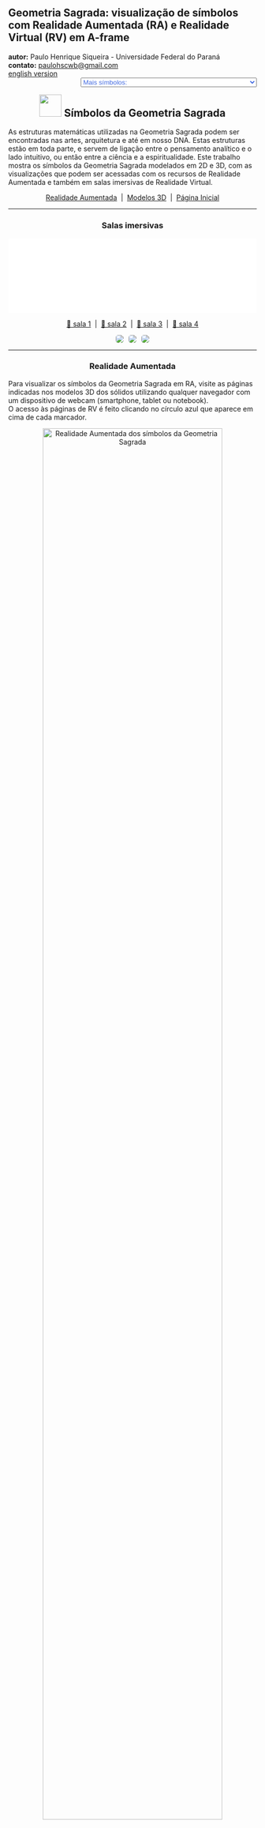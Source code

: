 <link rel="stylesheet" href="../../scripts/style.css">
<meta charset="utf-8">
<link rel="icon" type="image/png" href="../vr/salas/imagens/icone.png">
<h2>Geometria Sagrada: visualização de símbolos com Realidade Aumentada (RA) e Realidade Virtual (RV) em A-frame</h2>
<b>autor:</b> Paulo Henrique Siqueira - Universidade Federal do Paraná
<br><b>contato:</b> <a href="#"> paulohscwb@gmail.com </a>
<br><a href="https://paulohscwb.github.io/SacredGeometry/symbols/">english version</a>
<form style="margin: 0 auto; float:right; text-align:right; width:100%; margin-bottom:15px;">
	<select id="url" onchange="urlHandler(this.value)" style="color:royalblue;">
		<option disabled selected>Mais símbolos:</option>
		<option disabled value="../../symbols/pt-br/">Símbolos da Geometria Sagrada</option>
		<option value="../../flower/pt-br/">Flor da vida e os poliedros de Platão e de Arquimedes</option>
		<option value="../../fruit/pt-br/">Fruto da vida e os poliedros de Platão e de Arquimedes</option>
		<option value="../../grid/pt-br/">Grade da vida e os poliedros de Platão e de Arquimedes</option>
		<option value="../../metatron/pt-br/">Metatron e os poliedros de Platão e de Arquimedes</option>
		<option value="../../merkaba/pt-br/">Estrela Merkaba</option>
		<option value="../../sahasrarayantra/pt-br/">Sahasrara Yantra</option>
	</select>
</form>
<script>
function urlHandler(value) {                               
    window.location.assign(`${value}`);
}
</script>

<p id="p1"></p>
  <h2 align="center"><img src="../vr/salas/imagens/icone.png" style="margin-bottom:-10px" width="45"> Símbolos da Geometria Sagrada</h2>
  As estruturas matemáticas utilizadas na Geometria Sagrada podem ser encontradas nas artes, arquitetura e até em nosso DNA. Estas estruturas estão em toda parte, e servem de ligação entre o pensamento analítico e o lado intuitivo, ou então entre a ciência e a espiritualidade.
Este trabalho mostra os símbolos da Geometria Sagrada modelados em 2D e 3D, com as visualizações que podem ser acessadas com os recursos de Realidade Aumentada e também em salas imersivas de Realidade Virtual.

 <p align="center"><a href="#ra">Realidade Aumentada</a><span>&nbsp;&nbsp;|&nbsp;&nbsp;</span><a href="#m3d">Modelos 3D</a><span>&nbsp;&nbsp;|&nbsp;&nbsp;</span><a href="../../pt-br/">Página Inicial</a></p>
<hr>
 <h3 align="center">Salas imersivas</h3>
  <div class="embed-container"><iframe width="100%" src="../sala.htm" title="Sala Imersiva dos símbolos da Geometria Sagrada" frameborder="0" loading="lazy"></iframe></div>
 <p align="center"><a href="../sala.htm" target="_blank">&#x1f517; sala 1</a><span>&nbsp;&nbsp;|&nbsp;&nbsp;</span><a href="../sala1.htm" target="_blank">&#x1f517; sala 2</a><span>&nbsp;&nbsp;|&nbsp;&nbsp;</span><a href="../sala2.htm" target="_blank">&#x1f517; sala 3</a><span>&nbsp;&nbsp;|&nbsp;&nbsp;</span><a href="../sala3.htm" target="_blank">&#x1f517; sala 4</a></p>
  <p align="center"><img src="../vr/salas/videos/gs1.gif" style="max-width: 31.5%; border-radius:5px; margin-right:2%;" loading="lazy"/><img src="../vr/salas/videos/gs2.gif" style="max-width: 31.5%; margin-right:2%; border-radius:5px" loading="lazy"/><img src="../vr/salas/videos/gs3.gif" style="max-width: 31.5%; border-radius:5px" loading="lazy"/></p>
  <hr>
  <h3 id="ra" align="center">Realidade Aumentada</h3>
  Para visualizar os símbolos da Geometria Sagrada em RA, visite as páginas indicadas nos modelos 3D dos sólidos utilizando qualquer navegador com um dispositivo de webcam (smartphone, tablet ou notebook).
<br>O acesso às páginas de RV é feito clicando no círculo azul que aparece em cima de cada marcador.
<p align="center"><img style="border-radius:7px;" alt="Realidade Aumentada dos símbolos da Geometria Sagrada" src="../ar/example.png" width="85%"></p>
<p align="center"><img src="../ar/symbols.gif" alt="Realidade Aumentada dos símbolos da Geometria Sagrada" style="max-width: 92%; border-radius:5px;" loading="lazy"/></p>
<hr>
<h3 id="m3d" align="center">Modelos 3D</h3>
<iframe width="560" height="315" style="max-width:100%" src="https://www.youtube.com/embed/videoseries?list=PLy0I_lGW8HxXqLmyaITBm0flxwtDvgTFT" title="YouTube video player" frameborder="0" allow="accelerometer; autoplay; clipboard-write; encrypted-media; gyroscope; picture-in-picture; web-share" allowfullscreen></iframe>
<h4>1. Vesica Piscis</h4>
<a href="../vr/VesicaPiscis.htm" target="_blank" title="modelo 3D" class="fotoA"><img src="../ar/0A.png" class="foto" alt="Vesica Piscis"></a><img src="../ar/0.png" class="qr">
 <br><br><br>Trata-se de uma forma geométrica criada pela interseção de dois círculos idênticos, onde o centro de cada círculo fica no perímetro do outro. A vesica piscis é usada em Diagramas de Venn e selos emblemáticos e possui significados simbólicos como o "peixe de Jesus", a intrincada Triquetra que aparece na arte Celta, o triângulo de Reuleaux e a Mandorla que simboliza a união dos opostos e a interseção dos reinos terrestre e celestial.
 <br><br><br>
<a href="../ra.html" class="raAR" title="Realidade aumentada" target="_blank"></a>
<hr>
<h4>2. Vesica Piscis 3D</h4>
<a href="../vr/VesicaPiscis3d.htm" target="_blank" title="modelo 3D" class="fotoA"><img src="../ar/1A.png" class="foto" alt="Vesica Piscis 3d"></a><img src="../ar/1.png" class="qr">
 <br><br><br>Nesta representação em 3D temos o modelo com 8 círculos em torno do menor círculo. Estes círculos representam seções planas das esferas que simbolizam a extensão da Vesica Piscis para 3 dimensões.
 <br><br><br>
<a href="../ra.html" class="raAR" title="Realidade aumentada" target="_blank"></a>
<hr>
<h4>3. Semente da vida</h4>
<a href="../vr/SeedOfLife.htm" target="_blank" title="modelo 3D" class="fotoA"><img src="../ar/4A.png" class="foto" alt="Semente da vida"></a><img src="../ar/4.png" class="qr">
 <br><br><br>A Geometria Sagrada está centrada no símbolo composto por 7 círculos entrelaçados, denominado Semente da Vida. Trata-se de uma representação que significa os 7 dias em que o mundo foi criado, e que aparece em muitas construções e em textos religiosos. Cada círculo sobreposto significa um ciclo ou uma célula interligando processos vitais.
 <br><br><br>
<a href="../ra.html" class="raAR" title="Realidade aumentada" target="_blank"></a>
<hr>
<h4>4. Semente da vida 3D v1</h4>
<a href="../vr/SeedOfLife3d_v1.htm" target="_blank" title="modelo 3D" class="fotoA"><img src="../ar/5A.png" class="foto" alt="Semente da vida 3D"></a><img src="../ar/5.png" class="qr">
 <br><br><br>Este símbolo tem sido usado com reverência e seu design confere uma sensação de proteção. Muitos usam como joias ou em decoração acreditando que traz positividade, afastando coisas negativas. Nesta representação temos o modelo em 3D construído com 3 rotações em torno de um dos modelos.
 <br><br><br>
<a href="../ra.html" class="raAR" title="Realidade aumentada" target="_blank"></a>
<hr>
<h4>5. Semente da vida 3D v2</h4>
<a href="../vr/SeedOfLife3d_v2.htm" target="_blank" title="modelo 3D" class="fotoA"><img src="../ar/6A.png" class="foto" alt="Semente da vida 3D"></a><img src="../ar/6.png" class="qr">
 <br><br><br>Este símbolo aparece também em algumas tapeçarias e ruínas de templos antigos, significando o design do universo. Nesta representação temos o modelo em 3D construído com os círculos formando 2 calotas esféricas.
 <br><br><br>
<a href="../ra.html" class="raAR" title="Realidade aumentada" target="_blank"></a>
<hr>
<h4>6. Semente da vida 3D v3</h4>
<a href="../vr/SeedOfLife3d_v3.htm" target="_blank" title="modelo 3D" class="fotoA"><img src="../ar/24A.png" class="foto" alt="Semente da vida 3D"></a><img src="../ar/24.png" class="qr">
 <br><br><br>Cada círculo sobreposto deste símbolo significa um ciclo ou uma célula interligando processos vitais. Nesta representação temos o modelo em 3D construído com 6 círculos rotacionados em torno de eixos que passam pelo círculo central.
 <br><br><br>
<a href="../ra.html" class="raAR" title="Realidade aumentada" target="_blank"></a>
<hr>
<h4>7. Ovo da vida</h4>
<a href="../vr/EggOfLife.htm" target="_blank" title="modelo 3D" class="fotoA"><img src="../ar/2A.png" class="foto" alt="Ovo da vida"></a><img src="../ar/2.png" class="qr">
 <br><br><br>É considerado como o estágio central na sequência tranformadora da evolução e está associado às noções de renascimento e fertilidade. O Ovo da Vida é uma evolução da Semente da Vida: adicionando-se 6 círculos à Semente fundamental temos o símbolo do Ovo da Vida.
 <br><br><br>
<a href="../ra.html" class="raAR" title="Realidade aumentada" target="_blank"></a>
<hr>
<h4>8. Ovo da vida 3D</h4>
<a href="../vr/EggOfLife3d.htm" target="_blank" title="modelo 3D" class="fotoA"><img src="../ar/3A.png" class="foto" alt="Ovo da vida 3D"></a><img src="../ar/3.png" class="qr">
 <br><br><br>Analisando-se outra dimensão em sua formação, o Ovo da Vida pode ser visualizado por meio das oito esferas tangentes do Cubo de Metatron. Esta conexão mostra a versatilidade e as relações entrelaçadas dos símbolos geométricos sagrados.
 <br><br><br>
<a href="../ra.html" class="raAR" title="Realidade aumentada" target="_blank"></a>
<hr>
<h4>9. Flor da vida</h4>
<a href="../vr/FlowerOfLife.htm" target="_blank" title="modelo 3D" class="fotoA"><img src="../ar/7A.png" class="foto" alt="Flor da vida"></a><img src="../ar/7.png" class="qr">
 <br><br><br>O símbolo da Flor da Vida é construído com 19 círculos entrelaçados, envoltos por um círculo maior. Trata-se de uma representação muito conhecida que aparece nas pirâmides do Egito e em construções da Grécia, China, Inglaterra, Tibete e Israel. Acredita-se que a Flor da Vida seja a representação do projeto cósmico, o qual codifica o design de cada estrutura atômica.
 <br><br><br>
<a href="../ra.html" class="raAR" title="Realidade aumentada" target="_blank"></a>
<hr>
<h4>10. Flor da vida 3D</h4>
<a href="../vr/FlowerOfLife3d.htm" target="_blank" title="modelo 3D" class="fotoA"><img src="../ar/8A.png" class="foto" alt="Flor da vida 3D"></a><img src="../ar/8.png" class="qr">
 <br><br><br>Dentro do design do símbolo da Flor da Vida encontram-se outros padrões da Geometria Sagrada: o Ovo da Vida, a Semente da Vida e a Árvore da Vida. Nesta representação temos o modelo em 3D construído com 3 rotações em torno de um dos modelos.
 <br><br><br>
<a href="../ra.html" class="raAR" title="Realidade aumentada" target="_blank"></a>
<p class="topop"><a href="#p1" class="topo">voltar ao topo</a></p>
<hr>
<h4>11. Flor da vida v2</h4>
<a href="../vr/FlowerOfLife_v2.htm" target="_blank" title="modelo 3D" class="fotoA"><img src="../ar/9A.png" class="foto" alt="Flor da vida"></a><img src="../ar/9.png" class="qr">
 <br><br><br>O símbolo da Flor da Vida pode ser extendido e construído com 37 círculos entrelaçados, envoltos por um círculo maior. Vários círculos deste símbolo se estendem para além da fronteira, e outro símbolo da Geometria Sagrada surge desta versão extendida: o Fruto da Vida.
 <br><br><br>
<a href="../ra.html" class="raAR" title="Realidade aumentada" target="_blank"></a>
<hr>
<h4>12. Flor da vida 3D v2</h4>
<a href="../vr/FlowerOfLife3d_v2.htm" target="_blank" title="modelo 3D" class="fotoA"><img src="../ar/10A.png" class="foto" alt="Flor da vida 3D"></a><img src="../ar/10.png" class="qr">
 <br><br><br>Dentro do design do símbolo da Flor da Vida encontram-se outros padrões da Geometria Sagrada: o Ovo da Vida, a Semente da Vida e a Árvore da Vida. Nesta representação temos o modelo em 3D construído com 3 rotações em torno de um dos modelos.
 <br><br><br>
<a href="../ra.html" class="raAR" title="Realidade aumentada" target="_blank"></a>
<hr>
<h4>13. Árvore da vida</h4>
<a href="../vr/TreeOfLife.htm" target="_blank" title="modelo 3D" class="fotoA"><img src="../ar/11A.png" class="foto" alt="Árvore da vida"></a><img src="../ar/11.png" class="qr">
 <br><br><br>O símbolo da Árvore da Vida representa uma conexão com tudo, incluindo as coisas que não podemos ver, lembrando que não estamos sozinhos no universo. As 10 esferas deste símbolo são chamadas de "Sephiroth", significam emanação e estão conectadas por caminhos diferentes. A Sephira da base representa o mundo material e a Sephira do topo representa a consciência cósmica. As demais Sephiras representam as qualidades da alma e são divididas em três pilares: severidade, suavidade e misericórdia.
 <br><br><br>
<a href="../ra.html" class="raAR" title="Realidade aumentada" target="_blank"></a>
<hr>
<h4>14. Fruto da vida</h4>
<a href="../vr/FruitOfLife.htm" target="_blank" title="modelo 3D" class="fotoA"><img src="../ar/12A.png" class="foto" alt="Fruto da vida"></a><img src="../ar/12.png" class="qr">
 <br><br><br>O símbolo do Fruto da Vida é formado por 13 esferas interligadas e pode ser considerado como um dos mais poderosos da Geometria Sagrada. Ele aparece de forma oculta dentro do símbolo da Flor da Vida e pode ser usado para criar as 78 linhas do símbolo do Cubo de Metatron.
 <br><br><br>
<a href="../ra.html" class="raAR" title="Realidade aumentada" target="_blank"></a>
<hr>
<h4>15. Fruto da vida 3D</h4>
<a href="../vr/FruitOfLife3d.htm" target="_blank" title="modelo 3D" class="fotoA"><img src="../ar/13A.png" class="foto" alt="Fruto da vida 3D"></a><img src="../ar/13.png" class="qr">
 <br><br><br>As 13 esferas do símbolo do Fruto da Vida simbolizam aspectos femininos da criação, que fornecem a base para os 78 raios masculinos da criação. É considerada uma interação harmoniosa que dá origem à existência. Nesta representação temos o símbolo do Fruto da Vida em 3D.
 <br><br><br>
<a href="../ra.html" class="raAR" title="Realidade aumentada" target="_blank"></a>
<hr>
<h4>16. Espiral áurea</h4>
<a href="../vr/GoldenSpiral.htm" target="_blank" title="modelo 3D" class="fotoA"><img src="../ar/27A.png" class="foto" alt="Espiral áurea"></a><img src="../ar/27.png" class="qr">
 <br><br><br>Definimos que os números <b>a</b> e <b>b</b> estão na proporção áurea quando <b>(a + b) / a = a / b = &Phi;</b>. Colocando-se esta razão em duas dimensões, podemos construir os retângulos (ou triângulos) áureos, onde seus lados estão na proporção áurea. Esta proporção não é apenas uma noção matemática, mas também um símbolo de beleza, harmonia e perfeição na arte, na ciência e na natureza. Este termo foi introduzido por Leonardo da Vinci como uma proporção de "corpo perfeito ideal" e aparece em pétalas de diversas flores, arranjos das sementes de girassóis, padrões de pinhas e no brócolis romanesco.
 <br><br><br>
<a href="../ra.html" class="raAR" title="Realidade aumentada" target="_blank"></a>
<hr>
<h4>17. Cubo de Metatron</h4>
<a href="../vr/MetatronCube.htm" target="_blank" title="modelo 3D" class="fotoA"><img src="../ar/14A.png" class="foto" alt="Cubo de Metatron"></a><img src="../ar/14.png" class="qr">
 <br><br><br>O Metatron é um arcanjo serafim da tradição medieval islâmica, judaica e cristã. As representações artísticas quase sempre retratam o Arcanjo Metatron segurando ou próximo a um cubo misterioso. A construção do Cubo de Metatron envolve os 13 círculos abrigados dentro de um círculo maior. As linhas que unem os centros destes círculos definem o Cubo de Metraton.
 <br><br><br>
<a href="../ra1.html" class="raAR" title="Realidade aumentada" target="_blank"></a>
<hr>
<h4>18. Cubo de Metatron 3D</h4>
<a href="../vr/MetatronCube3d.htm" target="_blank" title="modelo 3D" class="fotoA"><img src="../ar/15A.png" class="foto" alt="Cubo de Metatron 3D"></a><img src="../ar/15.png" class="qr">
 <br><br><br>Dentro da forma geométrica definida pelo Cubo de Metraton podemos encontrar os cinco sólidos platônicos, posicionando o Cubo de Metatron como uma ponte fundamental que transforma realidades bidimensionais em reinos tridimensionais. Nesta representação temos o cubo de Metraton em 3D.
 <br><br><br>
<a href="../ra1.html" class="raAR" title="Realidade aumentada" target="_blank"></a>
<hr>
<h4>19. Grade da vida</h4>
<a href="../vr/GridOfLife.htm" target="_blank" title="modelo 3D" class="fotoA"><img src="../ar/16A.png" class="foto" alt="Grade da vida"></a><img src="../ar/16.png" class="qr">
 <br><br><br>O símbolo da Grade da Vida, também denominado tetraedro 64, contrapõe o Tetraedro Estrelado com a Flor da Vida. Temos 64 tetraedros que formam o símbolo da Grade da Vida, que pode ser sobreposto ao símbolo da Flor da Vida, com os círculos simbolizando a vastidão do espaço e as linhas interligadas indicando onde o espaço converge com o tempo.
 <br><br><br>
<a href="../ra1.html" class="raAR" title="Realidade aumentada" target="_blank"></a>
<hr>
<h4>20. Grade da vida 3D</h4>
<a href="../vr/GridOfLife3d.htm" target="_blank" title="modelo 3D" class="fotoA"><img src="../ar/17A.png" class="foto" alt="Grade da vida 3D"></a><img src="../ar/17.png" class="qr">
 <br><br><br>Grande parte do fascínio do símbolo da Grade da Vida vem do número 64, que surge recorrentemente na natureza, nas construções e no misticismo. Alguns exemplos que podemos citar são: na computação, onde o número de 64 bits de memória é essencial; nos jogos clássicos de xadrez ou damas, que possuem 64 casas em seus tabuleiros; ou em textos sagrados do Hinduísmo, que faz referência a 64 tantras. Neste exemplo, temos a Grade da Vida modelada em 3D.
 <br><br><br>
<a href="../ra1.html" class="raAR" title="Realidade aumentada" target="_blank"></a>
<p class="topop"><a href="#p1" class="topo">voltar ao topo</a></p>
<hr>
<h4>21. Toro</h4>
<a href="../vr/Torus.htm" target="_blank" title="modelo 3D" class="fotoA"><img src="../ar/18A.png" class="foto" alt="Toro"></a><img src="../ar/18.png" class="qr">
 <br><br><br>A estrutura de um toro, semelhante a um vórtice, é considerada como a forma inicial que emana do padrão Gênesis. A representação do toro na Geometria Sagrada reflete o fluxo de energia em espiral. Este fluxo não é unidirecional, oscilando na superfície do toro e espiralando dentro de seu núcleo.
 <br><br><br>
<a href="../ra1.html" class="raAR" title="Realidade aumentada" target="_blank"></a>
<hr>
<h4>22. Toro anelado</h4>
<a href="../vr/Torus1.htm" target="_blank" title="modelo 3D" class="fotoA"><img src="../ar/25A.png" class="foto" alt="Toro anelado"></a><img src="../ar/25.png" class="qr">
 <br><br><br>O toro anelado representa a forma clássica de donut, que incorpora continuidade e totalidade. Este símbolo representa os ciclos da vida, que mantêm a sua forma e vitalidade independentemente de onde começam ou terminam. 
 <br><br><br>
<a href="../ra1.html" class="raAR" title="Realidade aumentada" target="_blank"></a>
<hr>
<h4>23. Toro fuso</h4>
<a href="../vr/Torus2.htm" target="_blank" title="modelo 3D" class="fotoA"><img src="../ar/26A.png" class="foto" alt="Toro fuso"></a><img src="../ar/26.png" class="qr">
 <br><br><br>O toro fuso representa uma força invisível que atua em extremidades opostas. Trata-se de um símbolo poderoso de equilíbrio, tensão e dualidade, que representa o que existe no universo e dentro de nós mesmos.
 <br><br><br>
<a href="../ra1.html" class="raAR" title="Realidade aumentada" target="_blank"></a>
<hr>
<h4>24. Estrela Merkaba</h4>
<a href="../vr/Merkaba.htm" target="_blank" title="modelo 3D" class="fotoA"><img src="../ar/19A.png" class="foto" alt="Estrela Merkaba"></a><img src="../ar/19.png" class="qr">
 <br><br><br>O símbolo da estrela Merkaba ou Tetraedro estrelado ou Estrela de Davi tem o significado traduzido como "luz, espírito e corpo". Trata-se da fusão de 2 tetraedros idênticos que são interligados por meio de rotações em direções opostas. A interseção destes tetraedros origina um campo de energia que irradia imenso poder. Neste exemplo, temos a estrela Merkaba modelada em 3D.
 <br><br><br>
<a href="../ra1.html" class="raAR" title="Realidade aumentada" target="_blank"></a>
<hr>
<h4>25. Vector Equilibrium</h4>
<a href="../vr/VectorEquilibrium.htm" target="_blank" title="modelo 3D" class="fotoA"><img src="../ar/23A.png" class="foto" alt="Vector Equilibrium"></a><img src="../ar/23.png" class="qr">
 <br><br><br>O Vector Equilibrium é considerado como refência inicial da matemática energética e a pulsação zero do equilíbrio vetorial. Trata-se da estrutura subjacente do Toro, considerada a forma geométrica capaz de transformar energia em matéria. 
 <br><br><br>
<a href="../ra1.html" class="raAR" title="Realidade aumentada" target="_blank"></a>
<hr>
<h4>26. Vector Equilibrium 3D</h4>
<a href="../vr/VectorEquilibrium1.htm" target="_blank" title="modelo 3D" class="fotoA"><img src="../ar/20A.png" class="foto" alt="Vector Equilibrium 3D"></a><img src="../ar/20.png" class="qr">
 <br><br><br>As linhas de energia do Vector Equilibrium têm comprimento e força iguais e pode ser considerada a única forma geométrica que possui todas as forças iguais e equilibradas. Nesta representação temos o Vector Equilibrium modelado em 3D, que representa um conjunto formado pelas arestas e diagonais principais do cuboctaedro de Arquimedes.
 <br><br><br>
<a href="../ra1.html" class="raAR" title="Realidade aumentada" target="_blank"></a>
<hr>
<h4>27. Vector Equilibrium 3D v2</h4>
<a href="../vr/VectorEquilibrium2.htm" target="_blank" title="modelo 3D" class="fotoA"><img src="../ar/21A.png" class="foto" alt="Vector Equilibrium 3D"></a><img src="../ar/21.png" class="qr">
 <br><br><br>De acordo com Buckminster Fuller, o Vector Equilibrium é a forma mais próxima que jamais conheceremos de Deus e da eternidade. Nesta representação temos o Vector Equilibrium modelado em 3D, que representa um conjunto formado pelas diagonais principais e pelos círculos circunscritos às seções hexagonais do cuboctaedro de Arquimedes.
 <br><br><br>
<a href="../ra1.html" class="raAR" title="Realidade aumentada" target="_blank"></a>
<hr>
<h4>28. Vector Equilibrium 3D v3</h4>
<a href="../vr/VectorEquilibrium3.htm" target="_blank" title="modelo 3D" class="fotoA"><img src="../ar/22A.png" class="foto" alt="Vector Equilibrium 3D"></a><img src="../ar/22.png" class="qr">
 <br><br><br>O Vector Equilibrium é considerado como a estrutura subjacente do Toro, também conhecida como a forma geométrica capaz de transformar energia em matéria. Nesta representação temos o modelo em 3D construído com 3 rotações em torno de um dos modelos.
 <br><br><br>
 <a href="../ra1.html" class="raAR" title="Realidade aumentada" target="_blank"></a>
 <hr>
<h4>29. Sri Yantra</h4>
<a href="../vr/SriYantra.htm" target="_blank" title="modelo 3D" class="fotoA"><img src="../ar/29A.png" class="foto" alt="Sri Yantra"></a>
 <br><br><br>O Sri Yantra é um desenho geométrico que representa a união das energias masculinas e femininas do universo. É uma das formas mais complexas e poderosas da Geometria Sagrada. Este símbolo possui nove triângulos entrelaçados que cercam um ponto central e guia a mente para estados superiores de consciência. Focar no ponto central, chamado "bindu", ajuda a acessar uma conexão profunda com a energia universal. O "bindu" simboliza a origem do universo, o ponto de onde toda a criação emana, e ao redor do qual a realidade se organiza. A palavra "Sri" significa riqueza e prosperidade, e "Yantra" significa instrumento. 
 <br><br><br>
<hr>
<h4>30. Sri Yantra 3D</h4>
<a href="../vr/SriYantrav1.htm" target="_blank" title="modelo 3D" class="fotoA"><img src="../ar/30A.png" class="foto" alt="Sri Yantra 3D"></a>
 <br><br><br>O Sri Yantra é constituído por quatro triângulos apontando para cima (energia masculina, Shiva) e cinco para baixo (energia feminina, Shakti). As intersecções entre os triângulos formam 43 triângulos menores, que espelham o cosmos. Cada triângulo menor está relacionado com uma inteligência ou arquétipo. O Sri Yantra é uma das formas mais complexas e poderosas da Geometria Sagrada. A palavra "Sri" significa riqueza e prosperidade, e "Yantra" significa instrumento. 
 <br><br><br>
<p class="topop"><a href="#p1" class="topo">voltar ao topo</a></p>
<hr>
<h4>31. Triquetra</h4>
<a href="../vr/Triquetra.htm" target="_blank" title="modelo 3D" class="fotoA"><img src="../ar/31A.png" class="foto" alt="Triquetra"></a>
 <br><br><br>A triquetra é um símbolo geométrico que representa a eternidade, a trindade e a unidade. É composta por três arcos entrelaçados, sem começo nem fim. A palavra triquetra vem do latim triquætra (três pontas). O símbolo é parecido com um tríscele (símbolo celta que representa os três mundos: o celestial, físico e espiritual). A triquetra está presente em muitas culturas e tradições. 
 <br><br><br>
<hr>
<h4>32. Triquetra 3D</h4>
<a href="../vr/Triquetrav1.htm" target="_blank" title="modelo 3D" class="fotoA"><img src="../ar/32A.png" class="foto" alt="Triquetra 3D"></a>
 <br><br><br>A triquetra é usada no cristianismo, na magia e de maneira geral no ocultismo. Este símbolo está associado a conceitos de trindade, como a vida, morte e renascimento, ou a terra, mar e céu. A triquetra representa o infinito nas três dimensões e pode ser encontrada em muitas obras de arte, monumentos, filmes, séries populares, pingentes, mandalas e quadros.
 <br><br><br>
 <hr>
<h4>33. Lótus da Vida</h4>
<a href="../vr/LotusOfLife.htm" target="_blank" title="modelo 3D" class="fotoA"><img src="../ar/33A.png" class="foto" alt="Lótus da Vida"></a>
 <br><br><br>O Lótus da Vida é um símbolo da Geometria Sagrada, derivado dos símbolos da Semente da Vida e da Flor da vida. Este símbolo contém 12 pétalas, e pode ser obtido rotacionando-se um símbolo da Semente da Vida em torno do centro com um ângulo de 30&ordm;. O centro do Lótus representa o ponto zero ou centro da vida e da criação. Deste ponto central, toda a vida (representada pelas pétalas) brota e toda a vida está conectada a este ponto. Acredita-se que ao contemplar ou meditar usando-se o Lótus da Vida, podemos sentir uma sensação de paz, tranquilidade e iluminação.
 <br><br><br>
 <hr>
<h4>34. Lótus da Vida 3D</h4>
<a href="../vr/LotusOfLife3dv1.htm" target="_blank" title="modelo 3D" class="fotoA"><img src="../ar/34A.png" class="foto" alt="Lótus da Vida 3D"></a>
 <br><br><br>Acredita-se que ao contemplar ou meditar usando-se o Lótus da Vida, podemos sentir uma sensação de paz, tranquilidade e iluminação. Este símbolo contém 12 pétalas, e pode ser obtido rotacionando-se um símbolo da Semente da Vida em torno do centro com um ângulo de 30&ordm;. O centro do Lótus representa o ponto zero ou centro da vida e da criação. Deste ponto central, toda a vida (representada pelas pétalas) brota e toda a vida está conectada a este ponto. 
 <br><br><br>
 <hr>
<h4>35. Lótus da Vida 3D v2</h4>
<a href="../vr/LotusOfLife3dv2.htm" target="_blank" title="modelo 3D" class="fotoA"><img src="../ar/35A.png" class="foto" alt="Lótus da Vida 3D"></a>
 <br><br><br>Este símbolo contém 12 pétalas, e pode ser obtido rotacionando-se um símbolo da Semente da Vida em torno do centro com um ângulo de 30&ordm;. O centro do Lótus representa o ponto zero ou centro da vida e da criação. Deste ponto central, toda a vida (representada pelas pétalas) brota e toda a vida está conectada a este ponto. Acredita-se que ao contemplar ou meditar usando-se o Lótus da Vida, podemos sentir uma sensação de paz, tranquilidade e iluminação.
 <br><br><br>
 <hr>
<h4>36. Lótus da Vida 3D v3</h4>
<a href="../vr/LotusOfLife3dv3.htm" target="_blank" title="modelo 3D" class="fotoA"><img src="../ar/36A.png" class="foto" alt="Lótus da Vida 3D"></a>
 <br><br><br>O centro do Lótus representa o ponto zero ou centro da vida e da criação. Deste ponto central, toda a vida (representada pelas pétalas) brota e toda a vida está conectada a este ponto. Acredita-se que ao contemplar ou meditar usando-se o Lótus da Vida, podemos sentir uma sensação de paz, tranquilidade e iluminação. Este símbolo contém 12 pétalas, e pode ser obtido rotacionando-se um símbolo da Semente da Vida em torno do centro com um ângulo de 30&ordm;.
 <br><br><br>
 <hr>
<h4>37. Hexagrama Unicursal</h4>
<a href="../vr/UnicursalHexagram.htm" target="_blank" title="modelo 3D" class="fotoA"><img src="../ar/37A.png" class="foto" alt="Hexagrama Unicursal"></a>
 <br><br><br>O hexagrama unicursal é uma estrela de seis pontas que pode ser desenhada em uma linha contínua. É um símbolo da Geometria Sagrada que significa unidade, fluxo contínuo de energia e de vida, além da interconexão de tudo. O hexagrama unicursal é frequentemente representado com suas linhas se cruzando para formar um nó. Este símbolo pode ser desenhado dentro de um círculo com as pontas se tocando. Trata-se de um exemplo de uma forma discutida na obra "Hexagrammum Mysticum" de Blaise Pascal (1639).
 <br><br><br>
 <hr>
<h4>38. O Lírio</h4>
<a href="../vr/Lily.htm" target="_blank" title="modelo 3D" class="fotoA"><img src="../ar/39A.png" class="foto" alt="O Lírio"></a>
 <br><br><br>O Lírio tem sido usado na Geometria Sagrada para simbolizar pureza, fertilidade, maternidade e sexualidade. As pétalas e os estames do lírio criam uma geometria orgânica que pode ser vista em mandalas. O símbolo do Lírio representa a flor homônima, colocada dentro de um triângulo, com suas pétalas estendendo-se em direção a três pontos. Outro triângulo forma um ângulo de 60&ordm; em relação ao primeiro triângulo, e é formado por três pétalas menores.
 <br><br><br>
 <hr>
<h4>39. O Lírio 3D</h4>
<a href="../vr/Lilyv1.htm" target="_blank" title="modelo 3D" class="fotoA"><img src="../ar/40A.png" class="foto" alt="O Lírio 3D"></a>
 <br><br><br>O símbolo do Lírio representa a flor homônima, colocada dentro de um triângulo, com suas pétalas estendendo-se em direção a três pontos. Outro triângulo forma um ângulo de 60&ordm; em relação ao primeiro triângulo, e é formado por três pétalas menores. O Lírio tem sido usado na Geometria Sagrada para simbolizar pureza, fertilidade, maternidade e sexualidade. As pétalas e os estames do lírio criam uma geometria orgânica que pode ser vista em mandalas.
 <br><br><br>
<hr>
<h4>40. Retângulos Áureos</h4>
<a href="../vr/GoldenRectangles.htm" target="_blank" title="modelo 3D" class="fotoA"><img src="../ar/41A.png" class="foto" alt="O Retângulos Áureos"></a>
 <br><br><br>Na Geometria Sagrada, três retângulos áureos interligados representam o cosmos e a união de forças. O símbolo formado por três retângulos dourados interligados pode ser construído de duas maneiras. Podemos definir os lados de um retângulo áureo como duas arestas opostas e as respectivas diagonais perpendiculares de um icosaedro. A segunda maneira de construir este símbolo está na escolha das linhas com proporções áureas que aparecem no símbolo da Flor da Vida.
 <br><br><br>
<p class="topop"><a href="#p1" class="topo">voltar ao topo</a></p>
 <hr>
<h4>41. Retângulos Áureos v2</h4>
<a href="../vr/GoldenRectanglesf.htm" target="_blank" title="modelo 3D" class="fotoA"><img src="../ar/60A.png" class="foto" alt="O Retângulos Áureos"></a>
 <br><br><br>O símbolo formado por três retângulos dourados interligados pode ser construído de duas maneiras. Podemos definir os lados de um retângulo áureo como duas arestas opostas e as respectivas diagonais perpendiculares de um icosaedro. A segunda maneira de construir este símbolo está na escolha das linhas com proporções áureas que aparecem no símbolo da Flor da Vida. Na Geometria Sagrada, três retângulos áureos interligados representam o cosmos e a união de forças.
 <br><br><br> 
<h4>42. Merkaba curvada</h4>
<a href="../vr/CurvedMerkaba.htm" target="_blank" title="modelo 3D" class="fotoA"><img src="../ar/42A.png" class="foto" alt="Merkaba curvada"></a>
 <br><br><br>A Merkaba é um símbolo geométrico sagrado que representa a união das energias masculina e feminina e a integração dos reinos terrestre e cósmico. É composta por dois tetraedros que giram em direções opostas, formando uma estrela tridimensional. O símbolo com a substituição de arestas por arcos que passam pelos vértices dos tetraedros representa a Merkaba curvada. A estrutura geométrica e a simetria da Merkaba capturaram a imaginação dos interessados ​​em Geometria Sagrada.
 <br><br><br>
 <hr>
<h4>43. Merkaba curvada 3D</h4>
<a href="../vr/CurvedMerkabav1.htm" target="_blank" title="modelo 3D" class="fotoA"><img src="../ar/43A.png" class="foto" alt="Merkaba curvada 3D"></a>
 <br><br><br>O símbolo com a substituição de arestas por arcos que passam pelos vértices dos tetraedros representa a Merkaba curvada. A estrutura geométrica e a simetria da Merkaba capturaram a imaginação dos interessados ​​em Geometria Sagrada. A Merkaba é um símbolo geométrico sagrado que representa a união das energias masculina e feminina e a integração dos reinos terrestre e cósmico. É composta por dois tetraedros que giram em direções opostas, formando uma estrela tridimensional.
 <br><br><br>
 <hr>
<h4>44. Merkaba curvada v2</h4>
<a href="../vr/CurvedMerkabav2.htm" target="_blank" title="modelo 3D" class="fotoA"><img src="../ar/44A.png" class="foto" alt="Merkaba curvada"></a>
 <br><br><br>A Merkaba é um símbolo geométrico sagrado que representa a união das energias masculina e feminina e a integração dos reinos terrestre e cósmico. É composta por dois tetraedros que giram em direções opostas, formando uma estrela tridimensional. O símbolo com a substituição de arestas por arcos que passam pelos vértices dos tetraedros representa a Merkaba curvada. A estrutura geométrica e a simetria da Merkaba capturaram a imaginação dos interessados ​​em Geometria Sagrada.
 <br><br><br>
 <hr>
<h4>45. Merkaba curvada 3D v2</h4>
<a href="../vr/CurvedMerkabav3.htm" target="_blank" title="modelo 3D" class="fotoA"><img src="../ar/45A.png" class="foto" alt="Merkaba curvada 3D"></a>
 <br><br><br>O símbolo com a substituição de arestas por arcos que passam pelos vértices dos tetraedros representa a Merkaba curvada. A estrutura geométrica e a simetria da Merkaba capturaram a imaginação dos interessados ​​em Geometria Sagrada. A Merkaba é um símbolo geométrico sagrado que representa a união das energias masculina e feminina e a integração dos reinos terrestre e cósmico. É composta por dois tetraedros que giram em direções opostas, formando uma estrela tridimensional.
 <br><br><br>
 <hr>
<h4>46. Merkaba curvada 3D v3</h4>
<a href="../vr/CurvedMerkabav4.htm" target="_blank" title="modelo 3D" class="fotoA"><img src="../ar/82A.png" class="foto" alt="Merkaba curvada 3D"></a>
 <br><br><br>A estrutura geométrica e a simetria da Merkaba capturaram a imaginação dos interessados ​​em Geometria Sagrada. A Merkaba é um símbolo geométrico sagrado que representa a união das energias masculina e feminina e a integração dos reinos terrestre e cósmico. É composta por dois tetraedros que giram em direções opostas, formando uma estrela tridimensional. O símbolo com a substituição de arestas por arcos que passam pelos vértices dos tetraedros representa a Merkaba curvada.
 <br><br><br>
 <hr>
<h4>47. Merkaba curvada 3D v4</h4>
<a href="../vr/CurvedMerkabav5.htm" target="_blank" title="modelo 3D" class="fotoA"><img src="../ar/83A.png" class="foto" alt="Merkaba curvada 3D"></a>
 <br><br><br>A Merkaba é um símbolo geométrico sagrado que representa a união das energias masculina e feminina e a integração dos reinos terrestre e cósmico. É composta por dois tetraedros que giram em direções opostas, formando uma estrela tridimensional. O símbolo com a substituição de arestas por arcos que passam pelos vértices dos tetraedros representa a Merkaba curvada. A estrutura geométrica e a simetria da Merkaba capturaram a imaginação dos interessados ​​em Geometria Sagrada.
 <br><br><br>
 <hr>
<h4>48. Cubo de Metatron curvado</h4>
<a href="../vr/CurvedMetatronCube.htm" target="_blank" title="modelo 3D" class="fotoA"><img src="../ar/46A.png" class="foto" alt="Cubo de Metatron curvado"></a>
 <br><br><br>O Cubo de Metatron é um símbolo geométrico sagrado que representa a estrutura da criação e o equilíbrio energético do universo. É composto por 13 círculos e linhas que conectam seus centros. O cubo recebeu o nome do Arcanjo Metatron, que se acredita supervisionar o fluxo de energia no cubo. O símbolo com a substituição de arestas por arcos que passam pelos vértices dos tetraedros representa o Cubo de Metatron curvado.
 <br><br><br>
 <hr>
<h4>49. Cubo de Metatron curvado 3D</h4>
<a href="../vr/CurvedMetatronCubev1.htm" target="_blank" title="modelo 3D" class="fotoA"><img src="../ar/47A.png" class="foto" alt="Cubo de Metatron curvado 3D"></a>
 <br><br><br>O símbolo com a substituição de arestas por arcos que passam pelos vértices dos tetraedros representa o Cubo de Metatron curvado. O Cubo de Metatron é um símbolo geométrico sagrado que representa a estrutura da criação e o equilíbrio energético do universo. É composto por 13 círculos e linhas que conectam seus centros. O cubo recebeu o nome do Arcanjo Metatron, que se acredita supervisionar o fluxo de energia no cubo. 
 <br><br><br>
 <hr>
<h4>50. Cubo de Metatron curvado 3D v2</h4>
<a href="../vr/CurvedMetatronCubev2.htm" target="_blank" title="modelo 3D" class="fotoA"><img src="../ar/84A.png" class="foto" alt="Cubo de Metatron curvado 3D"></a>
 <br><br><br>O Cubo de Metatron é um símbolo geométrico sagrado que representa a estrutura da criação e o equilíbrio energético do universo. É composto por 13 círculos e linhas que conectam seus centros. O cubo recebeu o nome do Arcanjo Metatron, que se acredita supervisionar o fluxo de energia no cubo. O símbolo com a substituição de arestas por arcos que passam pelos vértices dos tetraedros representa o Cubo de Metatron curvado.
 <br><br><br>
 <p class="topop"><a href="#p1" class="topo">voltar ao topo</a></p>
 <hr>
<h4>51. Pentagrama</h4>
<a href="../vr/Pentagram.htm" target="_blank" title="modelo 3D" class="fotoA"><img src="../ar/53A.png" class="foto" alt="Pentagrama"></a>
 <br><br><br>Na Geometria Sagrada, o pentagrama (estrela de cinco pontas) representa a união dos cinco elementos: ar, fogo, água, terra e espírito. Este símbolo também está ligado à proporção áurea e é considerado um símbolo de equilíbrio, harmonia e maestria espiritual. Acredita-se que a proporção áurea represente uma proporção divina e uma relação harmoniosa entre as diferentes partes de um todo. O pentagrama e o hexagrama têm sido usados ​​em várias práticas religiosas e espirituais, representando harmonia, equilíbrio e a união dos opostos.
 <br><br><br>
 <hr>
 <h4>52. Hexagrama</h4>
<a href="../vr/Hexagram.htm" target="_blank" title="modelo 3D" class="fotoA"><img src="../ar/38A.png" class="foto" alt="Hexagrama"></a>
 <br><br><br>Na Geometria Sagrada, um hexagrama (estrela de seis pontas) simboliza a união dos opostos e o equilíbrio cósmico. É formado por dois triângulos equiláteros entrelaçados, um apontando para cima e o outro para baixo, frequentemente representando o masculino e o feminino, ou a terra e o céu, em equilíbrio harmonioso. O hexagrama é encontrado em várias tradições religiosas, incluindo judaica, islâmica e indiana (hindu, budista, jainista). O pentagrama e o hexagrama têm sido usados ​​em diversas práticas religiosas e espirituais, representando harmonia, equilíbrio e a união dos opostos.
 <br><br><br>
 <hr>
<h4>53. Grade Heptagrâmica</h4>
<a href="../vr/GridHeptagram.htm" target="_blank" title="modelo 3D" class="fotoA"><img src="../ar/48A.png" class="foto" alt="Grade Heptagrâmica 3D"></a>
 <br><br><br>O heptagrama ou estrela de sete pontas, possui muitos significados sagrados em vários sistemas de crenças, incluindo Cristianismo, judaísmo, islamismo, alquimia e paganismo. No Cristianismo, o heptagrama simboliza os sete dias da criação, a perfeição, Deus, além de ser considerado um símbolo tradicional para afastar o mal. No judaísmo, o heptagrama representa a sétima esfera da Árvore da Vida do judaísmo cabalístico. Ao considerarmos as combinações de 3 em 3 e 2 em 2 vértices, criamos a Grade Heptagrâmica.
 <br><br><br>
 <hr>
<h4>54. Grade Octogrâmica</h4>
<a href="../vr/GridOctagram.htm" target="_blank" title="modelo 3D" class="fotoA"><img src="../ar/50A.png" class="foto" alt="Grade Octogrâmica 3D"></a>
 <br><br><br>Na Geometria Sagrada, o octógono e o octograma em forma de estrela simbolizam a união do círculo e do quadrado, que representam o céu e a terra, respectivamente. Acredita-se que essas formas equilibram e unificam as duas entidades. O octógono simboliza proteção, boa sorte e renascimento. A estrela de oito pontas simboliza entidades celestes como a lua, o sol, planetas, estrelas e cometas. Considerando as combinações de vértices 3 por 3 e 2 por 2, criamos a Grade do Octograma.
 <br><br><br>
 <hr>
<h4>55. Grade Eneagrâmica</h4>
<a href="../vr/GridEnneagram.htm" target="_blank" title="modelo 3D" class="fotoA"><img src="../ar/52A.png" class="foto" alt="Grade Eneagrâmica 3D"></a>
 <br><br><br>O eneagrama é um símbolo frequentemente considerado Geometria Sagrada, pois integra formas e leis geométricas à ideia de tipos de personalidade. Formado por três triângulos sobrepostos, pode representar uma trindade de trindades, um símbolo de santidade ou plenitude espiritual. Podemos usar um eneagrama também como símbolo da totalidade universal. O eneagrama é usado em crescimento pessoal, terapia, espiritualidade, educação e negócios. Ao considerarmos as combinações de 4 em 4, 3 em 3 e 2 em 2 vértices, criamos a Grade Eneagrâmica.
 <br><br><br>
 <hr>
<h4>56. Grade Decagrâmica</h4>
<a href="../vr/GridDecagram.htm" target="_blank" title="modelo 3D" class="fotoA"><img src="../ar/54A.png" class="foto" alt="Grade Decagrâmica 3D"></a>
 <br><br><br>Na Geometria Sagrada, o decagrama ou estrela de 10 pontas, simboliza a união dos opostos, novos começos e as dez Sephirot da Cabala. É composto por dois pentagramas sobrepostos. Formas geométricas na Geometria Sagrada, como o decágono, incorporam princípios de harmonia matemática, proporção e simetria. Esses princípios frequentemente refletem a ordem e o equilíbrio do universo. Ao considerarmos as combinações de 4 em 4, 3 em 3 e 2 em 2 vértices, criamos a Grade Decagrâmica.
 <br><br><br>
<hr>
<h4>57. Grade Undecagrâmica</h4>
<a href="../vr/GridUndecagram.htm" target="_blank" title="modelo 3D" class="fotoA"><img src="../ar/56A.png" class="foto" alt="Grade Undecagrâmica 3D"></a>
 <br><br><br><br>O undecagrama, também chamado hendecagrama, é um símbolo que tem sido usado em joias, colares e outros itens, e pode ser associado a vários significados simbólicos, incluindo equilíbrio, verdade e o arcanjo Uriel. Neste símbolo, podemos visualizar pentagramas sobrepostos a hexagramas. Embora não seja tão proeminente quanto outras formas como o hexágono ou o triângulo, os onze lados únicos do hendecágono podem representar uma sensação de completude ou interconexão, com o número 11 frequentemente associado à iluminação e à orientação divina. Ao considerarmos as combinações de 5 em 5, 4 em 4, 3 em 3 e 2 em 2 vértices, criamos a Grade Undecagrâmica.
 <br><br><br>
 <hr>
<h4>58. Grade Dodecagrâmica</h4>
<a href="../vr/GridDodecagram.htm" target="_blank" title="modelo 3D" class="fotoA"><img src="../ar/58A.png" class="foto" alt="Grade Dodecagrâmica 3D"></a>
 <br><br><br>Na Geometria Sagrada, o dodecagrama ou estrela de 12 pontas, simboliza a criação, o equilíbrio, a harmonia e a natureza cíclica da existência. Este símbolo tem sido usado em diversos sistemas de crenças, incluindo o judaísmo e o cristianismo. No Judaísmo, o dodecagrama simboliza as 12 tribos de Israel. No Cristianismo, o dodecagrama simboliza os 12 discípulos. Ao considerarmos as combinações de 5 em 5, 4 em 4, 3 em 3 e 2 em 2 vértices, criamos a Grade Dodecagrâmica.
 <br><br><br>
 <hr>
<h4>59. Grade Dodecagrâmica 3D</h4>
<a href="../vr/GridDodecagramv1.htm" target="_blank" title="modelo 3D" class="fotoA"><img src="../ar/59A.png" class="foto" alt="Grade Dodecagrâmica 3D"></a>
 <br><br><br>Este símbolo tem sido usado em diversos sistemas de crenças, incluindo o judaísmo e o cristianismo. No Judaísmo, o dodecagrama simboliza as 12 tribos de Israel. No Cristianismo, o dodecagrama simboliza os 12 discípulos. Ao considerarmos as combinações de 5 em 5, 4 em 4, 3 em 3 e 2 em 2 vértices, criamos a Grade Dodecagrâmica. Na Geometria Sagrada, o dodecagrama ou estrela de 12 pontas, simboliza a criação, o equilíbrio, a harmonia e a natureza cíclica da existência.
 <br><br><br>
 <hr>
 <h4>60. Grade Tridecagrâmica</h4>
<a href="../vr/GridTridecagram.htm" target="_blank" title="modelo 3D" class="fotoA"><img src="../ar/103A.png" class="foto" alt="Grade Tridecagrâmica"></a>
 <br><br><br>O tridecagrama, ou estrela de 13 pontas, é uma figura da Geometria Sagrada que possui significado na representação de limites, ciclos e padrões cósmicos fundamentais. O tridecagrama é considerado como um desafio da criação e do conhecimento divino oculto, pois a construção do tridecágono regular exata não é possível utilizando-se apenas a régua e o compasso. O número 13 é considerado sagrado em várias tradições, simbolizando a conclusão e novos começos. Este número tem ligação com os ciclos lunares e com a estrutura do universo, como no símbolo do Fruto da Vida. O simbolismo do tridecagrama caracteriza-se por sua conexão com os mistérios dos números primos, o conhecimento divino e oculto, e algo simples que encontra-se além da compreensão humana. O tridecagrama é associado a conceitos de imortalidade num contexto místico e pode ser encontrado em representações simbólicas, como o centro do labirinto da Catedral de Chartres. Ao considerarmos as combinações de 6 em 6, 5 em 5, 4 em 4, 3 em 3 e 2 em 2 vértices, criamos a Grade Tridecagrâmica. 
 <br><br><br>
 <hr>
 <p class="topop"><a href="#p1" class="topo">voltar ao topo</a></p>
<h4>61. Pentagrama Fractal</h4>
<a href="../vr/Pentagram2.htm" target="_blank" title="modelo 3D" class="fotoA"><img src="../ar/57A.png" class="foto" alt="Pentagrama fractal"></a>
 <br><br><br>Na Geometria Sagrada, o pentagrama (estrela de cinco pontas) representa a união dos cinco elementos: ar, fogo, água, terra e espírito. Este símbolo também está ligado à proporção áurea e é considerado um símbolo de equilíbrio, harmonia e maestria espiritual. Acredita-se que a proporção áurea represente uma proporção divina e uma relação harmoniosa entre as diferentes partes de um todo. O pentagrama e o hexagrama têm sido usados ​​em várias práticas religiosas e espirituais, representando harmonia, equilíbrio e a união dos opostos.
 <br><br><br>
 <hr>
<h4>62. Pentagrama Fractal v2</h4>
<a href="../vr/Pentagram3.htm" target="_blank" title="modelo 3D" class="fotoA"><img src="../ar/51A.png" class="foto" alt="Pentagrama fractal"></a>
 <br><br><br>Acredita-se que a proporção áurea represente uma proporção divina e uma relação harmoniosa entre as diferentes partes de um todo. O pentagrama e o hexagrama têm sido usados ​​em várias práticas religiosas e espirituais, representando harmonia, equilíbrio e a união dos opostos. Na Geometria Sagrada, o pentagrama (estrela de cinco pontas) representa a união dos cinco elementos: ar, fogo, água, terra e espírito. Este símbolo também está ligado à proporção áurea e é considerado um símbolo de equilíbrio, harmonia e maestria espiritual.
 <br><br><br>
 <hr>
 <h4>63. Pentagrama Fractal v3</h4>
<a href="../vr/Pentagram3a.htm" target="_blank" title="modelo 3D" class="fotoA"><img src="../ar/71A.png" class="foto" alt="Pentagrama fractal"></a>
 <br><br><br>O pentagrama e o hexagrama têm sido usados ​​em várias práticas religiosas e espirituais, representando harmonia, equilíbrio e a união dos opostos. Na Geometria Sagrada, o pentagrama (estrela de cinco pontas) representa a união dos cinco elementos: ar, fogo, água, terra e espírito. Este símbolo também está ligado à proporção áurea e é considerado um símbolo de equilíbrio, harmonia e maestria espiritual. Acredita-se que a proporção áurea represente uma proporção divina e uma relação harmoniosa entre as diferentes partes de um todo.
 <br><br><br>
 <hr>
<h4>64. Pentagrama</h4>
<a href="../vr/Pentagram4.htm" target="_blank" title="modelo 3D" class="fotoA"><img src="../ar/49A.png" class="foto" alt="Pentagrama"></a>
 <br><br><br>Na Geometria Sagrada, o pentagrama (estrela de cinco pontas) representa a união dos cinco elementos: ar, fogo, água, terra e espírito. Este símbolo também está ligado à proporção áurea e é considerado um símbolo de equilíbrio, harmonia e maestria espiritual. Acredita-se que a proporção áurea represente uma proporção divina e uma relação harmoniosa entre as diferentes partes de um todo. O pentagrama e o hexagrama têm sido usados ​​em várias práticas religiosas e espirituais, representando harmonia, equilíbrio e a união dos opostos.
 <br><br><br>
 <hr>
<h4>65. Pentagrama e a Espiral Áurea</h4>
<a href="../vr/GoldenSpiral1.htm" target="_blank" title="modelo 3D" class="fotoA"><img src="../ar/68A.png" class="foto" alt="Pentagrama e a Espiral áurea"></a>
 <br><br><br>Definimos que os números <b>a</b> e <b>b</b> estão na proporção áurea quando <b>(a + b) / a = a / b = &Phi;</b>. Colocando-se esta razão em duas dimensões, podemos construir os triângulos (ou retângulos) áureos, onde seus lados estão na proporção áurea. Este termo foi introduzido por Leonardo da Vinci como uma proporção de "corpo perfeito ideal" e aparece em pétalas de diversas flores, arranjos das sementes de girassóis, padrões de pinhas e no brócolis romanesco. Esta proporção não é apenas uma noção matemática, mas também um símbolo de beleza, harmonia e perfeição na arte, na ciência e na natureza.
 <br><br><br>
 <hr>
<h4>66. Pentagrama e a Espiral Áurea</h4>
<a href="../vr/Pentagram5.htm" target="_blank" title="modelo 3D" class="fotoA"><img src="../ar/55A.png" class="foto" alt="Pentagrama e a Espiral Áurea"></a>
 <br><br><br>Acredita-se que a proporção áurea represente uma proporção divina e uma relação harmoniosa entre as diferentes partes de um todo. O pentagrama e o hexagrama têm sido usados ​​em várias práticas religiosas e espirituais, representando harmonia, equilíbrio e a união dos opostos. Na Geometria Sagrada, o pentagrama (estrela de cinco pontas) representa a união dos cinco elementos: ar, fogo, água, terra e espírito. Este símbolo também está ligado à proporção áurea e é considerado um símbolo de equilíbrio, harmonia e maestria espiritual.
 <br><br><br>
<hr>
<h4>67. Pentagrama e a Espiral Áurea v2</h4>
<a href="../vr/Pentagram5a.htm" target="_blank" title="modelo 3D" class="fotoA"><img src="../ar/69A.png" class="foto" alt="Pentagrama e a Espiral Áurea"></a>
 <br><br><br>Na Geometria Sagrada, o pentagrama (estrela de cinco pontas) representa a união dos cinco elementos: ar, fogo, água, terra e espírito. Este símbolo também está ligado à proporção áurea e é considerado um símbolo de equilíbrio, harmonia e maestria espiritual. Acredita-se que a proporção áurea represente uma proporção divina e uma relação harmoniosa entre as diferentes partes de um todo. O pentagrama e o hexagrama têm sido usados ​​em várias práticas religiosas e espirituais, representando harmonia, equilíbrio e a união dos opostos.
 <br><br><br>
<hr>
<h4>68. Pentagrama Fractal e a Espiral Áurea</h4>
<a href="../vr/Pentagram6.htm" target="_blank" title="modelo 3D" class="fotoA"><img src="../ar/61A.png" class="foto" alt="Pentagrama Fractal e a Espiral Áurea"></a>
 <br><br><br>O pentagrama e o hexagrama têm sido usados ​​em várias práticas religiosas e espirituais, representando harmonia, equilíbrio e a união dos opostos. Na Geometria Sagrada, o pentagrama (estrela de cinco pontas) representa a união dos cinco elementos: ar, fogo, água, terra e espírito. Este símbolo também está ligado à proporção áurea e é considerado um símbolo de equilíbrio, harmonia e maestria espiritual. Acredita-se que a proporção áurea represente uma proporção divina e uma relação harmoniosa entre as diferentes partes de um todo.
 <br><br><br>
 <hr>
 <h4>69. Pentagrama Fractal e a Espiral Áurea v2</h4>
<a href="../vr/Pentagram6a.htm" target="_blank" title="modelo 3D" class="fotoA"><img src="../ar/70A.png" class="foto" alt="Pentagrama Fractal e a Espiral Áurea"></a>
 <br><br><br>Este símbolo também está ligado à proporção áurea e é considerado um símbolo de equilíbrio, harmonia e maestria espiritual. Acredita-se que a proporção áurea represente uma proporção divina e uma relação harmoniosa entre as diferentes partes de um todo. O pentagrama e o hexagrama têm sido usados ​​em várias práticas religiosas e espirituais, representando harmonia, equilíbrio e a união dos opostos. Na Geometria Sagrada, o pentagrama (estrela de cinco pontas) representa a união dos cinco elementos: ar, fogo, água, terra e espírito.
 <br><br><br>
 <hr>
<h4>70. Pentagrama curvado</h4>
<a href="../vr/Pentagram7.htm" target="_blank" title="modelo 3D" class="fotoA"><img src="../ar/62A.png" class="foto" alt="Pentagrama curvado"></a>
 <br><br><br>Na Geometria Sagrada, o pentagrama (estrela de cinco pontas) representa a união dos cinco elementos: ar, fogo, água, terra e espírito. Este símbolo também está ligado à proporção áurea e é considerado um símbolo de equilíbrio, harmonia e maestria espiritual. Acredita-se que a proporção áurea represente uma proporção divina e uma relação harmoniosa entre as diferentes partes de um todo. O pentagrama e o hexagrama têm sido usados ​​em várias práticas religiosas e espirituais, representando harmonia, equilíbrio e a união dos opostos.
 <br><br><br>
 <hr>
 <p class="topop"><a href="#p1" class="topo">voltar ao topo</a></p>
<h4>71. Pentagrama</h4>
<a href="../vr/Pentagram8.htm" target="_blank" title="modelo 3D" class="fotoA"><img src="../ar/63A.png" class="foto" alt="Pentagrama"></a>
 <br><br><br>Este símbolo também está ligado à proporção áurea e é considerado um símbolo de equilíbrio, harmonia e maestria espiritual. Acredita-se que a proporção áurea represente uma proporção divina e uma relação harmoniosa entre as diferentes partes de um todo. O pentagrama e o hexagrama têm sido usados ​​em várias práticas religiosas e espirituais, representando harmonia, equilíbrio e a união dos opostos. Na Geometria Sagrada, o pentagrama (estrela de cinco pontas) representa a união dos cinco elementos: ar, fogo, água, terra e espírito.
 <br><br><br>
 <hr>
<h4>72. Pentagrama Fractal v3</h4>
<a href="../vr/Pentagram9.htm" target="_blank" title="modelo 3D" class="fotoA"><img src="../ar/64A.png" class="foto" alt="Pentagrama Fractal"></a>
 <br><br><br>Acredita-se que a proporção áurea represente uma proporção divina e uma relação harmoniosa entre as diferentes partes de um todo. O pentagrama e o hexagrama têm sido usados ​​em várias práticas religiosas e espirituais, representando harmonia, equilíbrio e a união dos opostos. Na Geometria Sagrada, o pentagrama (estrela de cinco pontas) representa a união dos cinco elementos: ar, fogo, água, terra e espírito. Este símbolo também está ligado à proporção áurea e é considerado um símbolo de equilíbrio, harmonia e maestria espiritual.
 <br><br><br>
 <hr>
<h4>73. Pentagrama Fractal v4</h4>
<a href="../vr/Pentagram10.htm" target="_blank" title="modelo 3D" class="fotoA"><img src="../ar/65A.png" class="foto" alt="Pentagrama Fractal"></a>
 <br><br><br>O pentagrama e o hexagrama têm sido usados ​​em várias práticas religiosas e espirituais, representando harmonia, equilíbrio e a união dos opostos. Na Geometria Sagrada, o pentagrama (estrela de cinco pontas) representa a união dos cinco elementos: ar, fogo, água, terra e espírito. Este símbolo também está ligado à proporção áurea e é considerado um símbolo de equilíbrio, harmonia e maestria espiritual. Acredita-se que a proporção áurea represente uma proporção divina e uma relação harmoniosa entre as diferentes partes de um todo.
 <br><br><br>
 <hr>
<h4>74. Flor de Vênus</h4>
<a href="../vr/VenusFlower.htm" target="_blank" title="modelo 3D" class="fotoA"><img src="../ar/66A.png" class="foto" alt="Flor de Vênus"></a>
 <br><br><br>A Flor de Vênus, também conhecida como Rosa de Vênus ou Pentagrama de Vênus, é um símbolo da Geometria Sagrada determinado pelas órbitas dos planetas Vênus e Terra ao redor do Sol. Este padrão, observável ao longo de um período de 8 anos, assemelha-se visualmente a uma rosa de cinco pétalas e está associado ao amor, à beleza e à harmonia. A Flor de Vênus é um símbolo do amor, da beleza e da interconexão do cosmos. Diz-se que cada pétala representa uma etapa no caminho para o amor que tudo abrange.
 <br><br><br>
<hr>
<h4>75. Flor de Vênus v1</h4>
<a href="../vr/VenusFlowerv1.htm" target="_blank" title="modelo 3D" class="fotoA"><img src="../ar/80A.png" class="foto" alt="Flor de Vênus"></a>
 <br><br><br>Diz-se que cada pétala representa uma etapa no caminho para o amor que tudo abrange. A Flor de Vênus, também conhecida como Rosa de Vênus ou Pentagrama de Vênus, é um símbolo da Geometria Sagrada determinado pelas órbitas dos planetas Vênus e Terra ao redor do Sol. Este padrão, observável ao longo de um período de 8 anos, assemelha-se visualmente a uma rosa de cinco pétalas e está associado ao amor, à beleza e à harmonia. A Flor de Vênus é um símbolo do amor, da beleza e da interconexão do cosmos. 
 <br><br><br>
 <hr>
<h4>76. Flor de Vênus v2</h4>
<a href="../vr/VenusFlowerv2.htm" target="_blank" title="modelo 3D" class="fotoA"><img src="../ar/81A.png" class="foto" alt="Flor de Vênus"></a>
 <br><br><br>Este padrão, observável ao longo de um período de 8 anos, assemelha-se visualmente a uma rosa de cinco pétalas e está associado ao amor, à beleza e à harmonia. A Flor de Vênus é um símbolo do amor, da beleza e da interconexão do cosmos. Diz-se que cada pétala representa uma etapa no caminho para o amor que tudo abrange. A Flor de Vênus, também conhecida como Rosa de Vênus ou Pentagrama de Vênus, é um símbolo da Geometria Sagrada determinado pelas órbitas dos planetas Vênus e Terra ao redor do Sol.
 <br><br><br>
 <hr>
<h4>77. Pentagrama</h4>
<a href="../vr/Pentagram11.htm" target="_blank" title="modelo 3D" class="fotoA"><img src="../ar/67A.png" class="foto" alt="Pentagrama"></a>
 <br><br><br>Acredita-se que a proporção áurea represente uma proporção divina e uma relação harmoniosa entre as diferentes partes de um todo. O pentagrama e o hexagrama têm sido usados ​​em várias práticas religiosas e espirituais, representando harmonia, equilíbrio e a união dos opostos. Na Geometria Sagrada, o pentagrama (estrela de cinco pontas) representa a união dos cinco elementos: ar, fogo, água, terra e espírito. Este símbolo também está ligado à proporção áurea e é considerado um símbolo de equilíbrio, harmonia e maestria espiritual.
 <br><br><br>
 <hr>
<h4>78. Triângulos</h4>
<a href="../vr/Triangles.htm" target="_blank" title="modelo 3D" class="fotoA"><img src="../ar/72A.png" class="foto" alt="Triângulos"></a>
 <br><br><br>Na Geometria Sagrada, os triângulos representam equilíbrio, harmonia e a intersecção de três princípios. Os triângulos voltados para cima simbolizam a elevação da consciência, enquanto os triângulos invertidos representam a energia feminina e a reprodução. Acredita-se que os triângulos personificam a criação divina e o equilíbrio, frequentemente associados ao conceito taoísta de unidade que se desdobra em dualidade. Este símbolo mostra uma espiral feita com triângulos equiláteros, formando uma espécie de hiperbolóide.
 <br><br><br>
 <hr>
<h4>79. Quadrados</h4>
<a href="../vr/Squares.htm" target="_blank" title="modelo 3D" class="fotoA"><img src="../ar/73A.png" class="foto" alt="Quadrados"></a>
 <br><br><br>Na Geometria Sagrada, o quadrado é considerado uma forma fundamental associada à estabilidade, à ancoragem e aos quatro elementos da natureza. O quadrado representa a natureza fixa da matéria e os fundamentos da realidade física. Os quatro lados de um quadrado são frequentemente associados aos quatro pontos cardeais, às quatro estações e aos quatro elementos Aristotélicos (terra, água, ar e fogo). Este símbolo representa uma espiral composta por quadrados, formando uma espécie de hiperboloide.
 <br><br><br>
 <hr>
<h4>80. Pentágonos</h4>
<a href="../vr/Pentagons.htm" target="_blank" title="modelo 3D" class="fotoA"><img src="../ar/74A.png" class="foto" alt="Pentágonos"></a>
 <br><br><br>Na Geometria Sagrada, os pentágonos, particularmente o pentagrama (a estrela formada pela conexão das diagonais de um pentágono), simbolizam a simetria quíntupla e frequentemente representam harmonia, unidade e a interconexão das coisas. Os pentágonos também são associados à proporção áurea e à sequência de Fibonacci, consideradas princípios fundamentais da natureza e do universo. Este símbolo representa uma espiral composta de pentágonos regulares, formando uma espécie de hiperboloide.
 <br><br><br>
 <hr>
 <p class="topop"><a href="#p1" class="topo">voltar ao topo</a></p>
<h4>81. Hexágonos</h4>
<a href="../vr/Hexagons.htm" target="_blank" title="modelo 3D" class="fotoA"><img src="../ar/75A.png" class="foto" alt="Hexágonos"></a>
 <br><br><br>Na Geometria Sagrada, os hexágonos são sempre vistos como símbolos de equilíbrio, harmonia e do potencial da vida. Sua forma simétrica, com seis lados e ângulos iguais, representa estabilidade e equilíbrio. Os hexágonos também são associados à Flor da Vida e à estrela de seis pontas (Merkabah), ambos símbolos de interconexão e criação divina. Este símbolo representa uma espiral composta de hexágonos regulares, formando uma espécie de hiperboloide.
 <br><br><br>
 <hr>
<h4>82. Heptágonos</h4>
<a href="../vr/Heptagons.htm" target="_blank" title="modelo 3D" class="fotoA"><img src="../ar/76A.png" class="foto" alt="Heptágonos"></a>
 <br><br><br>Na Geometria Sagrada, os heptágonos são associados a conceitos como os sete chakras, os sete dias da semana ou os sete céus, dependendo da interpretação. Os heptagramas (estrelas de 7 pontas formadas pela extensão dos lados de um heptágono) também têm significado simbólico, com diferentes tipos de triângulos e proporções relacionadas aos seus ângulos. Este símbolo representa uma espiral composta de heptágonos regulares, formando uma espécie de hiperboloide.
 <br><br><br>
 <hr>
<h4>83. Octógonos</h4>
<a href="../vr/Octagons.htm" target="_blank" title="modelo 3D" class="fotoA"><img src="../ar/77A.png" class="foto" alt="Octógonos"></a>
 <br><br><br>Na Geometria Sagrada, o octógono é sempre visto como um símbolo de unidade e equilíbrio, surgindo da combinação do círculo (que representa o céu) e do quadrado (que representa a terra). Acredita-se que o octógono conecta e harmoniza esses dois elementos. O octógono também possui vários significados simbólicos em diferentes culturas e religiões, incluindo completude, boa sorte e proteção. Este símbolo representa uma espiral composta por octógonos regulares, formando uma espécie de hiperboloide.
 <br><br><br>
 <hr>
<h4>84. Eneágonos</h4>
<a href="../vr/Enneagons.htm" target="_blank" title="modelo 3D" class="fotoA"><img src="../ar/78A.png" class="foto" alt="Eneágonos"></a>
 <br><br><br>Na Geometria Sagrada, um eneágono é uma forma geométrica que simboliza unidade, completude, equilíbrio e a culminância de um ciclo. Também pode ser representado como uma estrela de nove pontas, conhecida como eneagrama. O eneágono, juntamente com outras formas, como o octograma centralizado, é usado em diversas interpretações simbólicas e espirituais dentro da Geometria Sagrada. Este símbolo representa uma espiral composta de eneágonos regulares, formando uma espécie de hiperboloide.
 <br><br><br>
 <hr>
<h4>85. Decágonos</h4>
<a href="../vr/Decagons.htm" target="_blank" title="modelo 3D" class="fotoA"><img src="../ar/79A.png" class="foto" alt="Decágonos"></a>
 <br><br><br>Na Geometria Sagrada, um decágono simboliza equilíbrio, harmonia e a interconexão do universo. É uma forma mais complexa do que algumas outras, como o pentágono, oferecendo uma paisagem simbólica mais rica. Os dez lados do decágono podem representar os dez mandamentos, os dez reinos da alma ou os dez dedos das mãos e dos pés da forma humana, sugerindo uma conexão entre os mundos espiritual e físico. Este símbolo representa uma espiral composta de decágonos regulares, formando uma espécie de hiperboloide.
 <br><br><br>
<hr>
<h4>86. Hipercubo</h4>
<a href="../vr/Hypercube.htm" target="_blank" title="modelo 3D" class="fotoA"><img src="../ar/85A.png" class="foto" alt="Hipercubo"></a>
 <br><br><br>Um hipercubo, também denominado como octácoro ou tesseracto, é uma forma geométrica que pode ser visualizada como um cubo que se estende para além da nossa realidade tridimensional. Na Geometria Sagrada, o hipercubo é visto como um símbolo da união da matéria e da energia, representando a quarta dimensão, a expansão da consciência e a conexão com dimensões além da nossa compreensão tridimensional. Um hipercubo é formado por oito cubos interligados e pode ser representado unindo os vértices de dois cubos paralelos.
 <br><br><br>
 <hr>
<h4>87. Hipercubo 3D</h4>
<a href="../vr/Hypercubev1.htm" target="_blank" title="modelo 3D" class="fotoA"><img src="../ar/86A.png" class="foto" alt="Hipercubo"></a>
 <br><br><br>Na Geometria Sagrada, o hipercubo é visto como um símbolo da união da matéria e da energia, representando a quarta dimensão, a expansão da consciência e a conexão com dimensões além da nossa compreensão tridimensional. Um hipercubo é formado por oito cubos interligados e pode ser representado unindo os vértices de dois cubos paralelos. Um hipercubo, também denominado como octácoro ou tesseracto, é uma forma geométrica que pode ser visualizada como um cubo que se estende para além da nossa realidade tridimensional.
 <br><br><br>
 <hr>
<h4>88. Hipercubo 3D v1</h4>
<a href="../vr/Hypercubev2.htm" target="_blank" title="modelo 3D" class="fotoA"><img src="../ar/87A.png" class="foto" alt="Hipercubo"></a>
 <br><br><br>Um hipercubo é formado por oito cubos interligados e pode ser representado unindo os vértices de dois cubos paralelos. Um hipercubo, também denominado como octácoro ou tesseracto, é uma forma geométrica que pode ser visualizada como um cubo que se estende para além da nossa realidade tridimensional. Na Geometria Sagrada, o hipercubo é visto como um símbolo da união da matéria e da energia, representando a quarta dimensão, a expansão da consciência e a conexão com dimensões além da nossa compreensão tridimensional.
 <br><br><br>
 <hr>
<h4>89. Hipercubo 3D v2</h4>
<a href="../vr/Hypercubev3.htm" target="_blank" title="modelo 3D" class="fotoA"><img src="../ar/88A.png" class="foto" alt="Hipercubo"></a>
 <br><br><br>Um hipercubo, também denominado como octácoro ou tesseracto, é uma forma geométrica que pode ser visualizada como um cubo que se estende para além da nossa realidade tridimensional. Na Geometria Sagrada, o hipercubo é visto como um símbolo da união da matéria e da energia, representando a quarta dimensão, a expansão da consciência e a conexão com dimensões além da nossa compreensão tridimensional. Um hipercubo é formado por oito cubos interligados e pode ser representado unindo os vértices de dois cubos paralelos.
 <br><br><br>
 <hr>
<h4>90. Retângulos e Espirais Áureos</h4>
<a href="../vr/GoldenRectangles2.htm" target="_blank" title="modelo 3D" class="fotoA"><img src="../ar/89A.png" class="foto" alt="Retângulos Áureos"></a>
 <br><br><br>O símbolo formado por três retângulos dourados interligados pode ser construído de duas maneiras. Podemos definir os lados de um retângulo áureo como duas arestas opostas e as respectivas diagonais perpendiculares de um icosaedro. A segunda maneira de construir este símbolo está na escolha das linhas com proporções áureas que aparecem no símbolo da Flor da Vida. Na Geometria Sagrada, três retângulos áureos interligados representam o cosmos e a união de forças.
 <br><br><br> 
 <hr>
 <p class="topop"><a href="#p1" class="topo">voltar ao topo</a></p>
<h4>91. Retângulos e Espirais Áureos v2</h4>
<a href="../vr/GoldenRectangles3.htm" target="_blank" title="modelo 3D" class="fotoA"><img src="../ar/90A.png" class="foto" alt="Retângulos Áureos"></a>
 <br><br><br>Na Geometria Sagrada, três retângulos áureos interligados representam o cosmos e a união de forças. O símbolo formado por três retângulos dourados interligados pode ser construído de duas maneiras. Podemos definir os lados de um retângulo áureo como duas arestas opostas e as respectivas diagonais perpendiculares de um icosaedro. A segunda maneira de construir este símbolo está na escolha das linhas com proporções áureas que aparecem no símbolo da Flor da Vida.
 <br><br><br>
<hr>
<h4>92. Pentágonos</h4>
<a href="../vr/Pentagonal.htm" target="_blank" title="modelo 3D" class="fotoA"><img src="../ar/91A.png" class="foto" alt="Pentágonos"></a>
 <br><br><br>Na Geometria Sagrada, os pentágonos, particularmente o pentagrama (a estrela formada pela conexão das diagonais de um pentágono), simbolizam a simetria quíntupla e frequentemente representam harmonia, unidade e a interconexão das coisas. Os pentágonos também são associados à proporção áurea e à sequência de Fibonacci, consideradas princípios fundamentais da natureza e do universo. Este símbolo representa um padrão de pentágonos regulares, formando uma espécie de Flor da Vida.
 <br><br><br>
 <hr>
<h4>93. Hexágonos</h4>
<a href="../vr/Hexagonal.htm" target="_blank" title="modelo 3D" class="fotoA"><img src="../ar/92A.png" class="foto" alt="Hexágonos"></a>
 <br><br><br>Na Geometria Sagrada, os hexágonos são sempre vistos como símbolos de equilíbrio, harmonia e do potencial da vida. Sua forma simétrica, com seis lados e ângulos iguais, representa estabilidade e equilíbrio. Os hexágonos também são associados à Flor da Vida e à estrela de seis pontas (Merkabah), ambos símbolos de interconexão e criação divina. Este símbolo representa um padrão de hexágonos regulares, formando uma espécie de Flor da Vida.
 <br><br><br>
 <hr>
<h4>94. Heptágonos</h4>
<a href="../vr/Heptagonal.htm" target="_blank" title="modelo 3D" class="fotoA"><img src="../ar/93A.png" class="foto" alt="Heptágonos"></a>
 <br><br><br>Na Geometria Sagrada, os heptágonos são associados a conceitos como os sete chakras, os sete dias da semana ou os sete céus, dependendo da interpretação. Os heptagramas (estrelas de 7 pontas formadas pela extensão dos lados de um heptágono) também têm significado simbólico, com diferentes tipos de triângulos e proporções relacionadas aos seus ângulos. Este símbolo representa um padrão de heptágonos regulares, formando uma espécie de Flor da Vida.
 <br><br><br>
 <hr>
<h4>95. Octógonos</h4>
<a href="../vr/Octagonal.htm" target="_blank" title="modelo 3D" class="fotoA"><img src="../ar/94A.png" class="foto" alt="Octógonos"></a>
 <br><br><br>Na Geometria Sagrada, o octógono é sempre visto como um símbolo de unidade e equilíbrio, surgindo da combinação do círculo (que representa o céu) e do quadrado (que representa a terra). Acredita-se que o octógono conecta e harmoniza esses dois elementos. O octógono também possui vários significados simbólicos em diferentes culturas e religiões, incluindo completude, boa sorte e proteção. Este símbolo representa um padrão de octógonos regulares, formando uma espécie de Flor da Vida.
 <br><br><br>
 <hr>
<h4>96. Eneágonos</h4>
<a href="../vr/Enneagonal.htm" target="_blank" title="modelo 3D" class="fotoA"><img src="../ar/95A.png" class="foto" alt="Eneágonos"></a>
 <br><br><br>Na Geometria Sagrada, um eneágono é uma forma geométrica que simboliza unidade, completude, equilíbrio e a culminância de um ciclo. Também pode ser representado como uma estrela de nove pontas, conhecida como eneagrama. O eneágono, juntamente com outras formas, como o octograma centralizado, é usado em diversas interpretações simbólicas e espirituais dentro da Geometria Sagrada. Este símbolo representa um padrão de eneágonos regulares, formando uma espécie de Flor da Vida.
 <br><br><br>
 <hr>
<h4>97. Decágonos</h4>
<a href="../vr/Decagonal.htm" target="_blank" title="modelo 3D" class="fotoA"><img src="../ar/96A.png" class="foto" alt="Decágonos"></a>
 <br><br><br>Na Geometria Sagrada, um decágono simboliza equilíbrio, harmonia e a interconexão do universo. É uma forma mais complexa do que algumas outras, como o pentágono, oferecendo uma paisagem simbólica mais rica. Os dez lados do decágono podem representar os dez mandamentos, os dez reinos da alma ou os dez dedos das mãos e dos pés da forma humana, sugerindo uma conexão entre os mundos espiritual e físico. Este símbolo representa um padrão de decágonos regulares, formando uma espécie de Flor da Vida.
 <br><br><br>
 <hr>
<h4>98. Pentágonos</h4>
<a href="../vr/Pentagonal1.htm" target="_blank" title="modelo 3D" class="fotoA"><img src="../ar/97A.png" class="foto" alt="Pentágonos"></a>
 <br><br><br>Na Geometria Sagrada, os pentágonos, particularmente o pentagrama (a estrela formada pela conexão das diagonais de um pentágono), simbolizam a simetria quíntupla e frequentemente representam harmonia, unidade e a interconexão das coisas. Os pentágonos também são associados à proporção áurea e à sequência de Fibonacci, consideradas princípios fundamentais da natureza e do universo. Este símbolo representa um padrão de pentágonos regulares, formando uma espécie de Flor da Vida.
 <br><br><br>
 <hr>
<h4>99. Hexágonos</h4>
<a href="../vr/Hexagonal1.htm" target="_blank" title="modelo 3D" class="fotoA"><img src="../ar/98A.png" class="foto" alt="Hexágonos"></a>
 <br><br><br>Na Geometria Sagrada, os hexágonos são sempre vistos como símbolos de equilíbrio, harmonia e do potencial da vida. Sua forma simétrica, com seis lados e ângulos iguais, representa estabilidade e equilíbrio. Os hexágonos também são associados à Flor da Vida e à estrela de seis pontas (Merkabah), ambos símbolos de interconexão e criação divina. Este símbolo representa um padrão de hexágonos regulares, formando uma espécie de Flor da Vida.
 <br><br><br>
 <hr>
<h4>100. Heptágonos</h4>
<a href="../vr/Heptagonal1.htm" target="_blank" title="modelo 3D" class="fotoA"><img src="../ar/99A.png" class="foto" alt="Heptágonos"></a>
 <br><br><br>Na Geometria Sagrada, os heptágonos são associados a conceitos como os sete chakras, os sete dias da semana ou os sete céus, dependendo da interpretação. Os heptagramas (estrelas de 7 pontas formadas pela extensão dos lados de um heptágono) também têm significado simbólico, com diferentes tipos de triângulos e proporções relacionadas aos seus ângulos. Este símbolo representa um padrão de heptágonos regulares, formando uma espécie de Flor da Vida.
 <br><br><br>
 <hr>
 <p class="topop"><a href="#p1" class="topo">voltar ao topo</a></p>
<h4>101. Octógonos</h4>
<a href="../vr/Octagonal1.htm" target="_blank" title="modelo 3D" class="fotoA"><img src="../ar/100A.png" class="foto" alt="Octógonos"></a>
 <br><br><br>Na Geometria Sagrada, o octógono é sempre visto como um símbolo de unidade e equilíbrio, surgindo da combinação do círculo (que representa o céu) e do quadrado (que representa a terra). Acredita-se que o octógono conecta e harmoniza esses dois elementos. O octógono também possui vários significados simbólicos em diferentes culturas e religiões, incluindo completude, boa sorte e proteção. Este símbolo representa um padrão de octógonos regulares, formando uma espécie de Flor da Vida.
 <br><br><br>
 <hr>
<h4>102. Eneágonos</h4>
<a href="../vr/Enneagonal1.htm" target="_blank" title="modelo 3D" class="fotoA"><img src="../ar/101A.png" class="foto" alt="Eneágonos"></a>
 <br><br><br>Na Geometria Sagrada, um eneágono é uma forma geométrica que simboliza unidade, completude, equilíbrio e a culminância de um ciclo. Também pode ser representado como uma estrela de nove pontas, conhecida como eneagrama. O eneágono, juntamente com outras formas, como o octograma centralizado, é usado em diversas interpretações simbólicas e espirituais dentro da Geometria Sagrada. Este símbolo representa um padrão de eneágonos regulares, formando uma espécie de Flor da Vida.
 <br><br><br>
 <hr>
<h4>103. Decágonos</h4>
<a href="../vr/Decagonal1.htm" target="_blank" title="modelo 3D" class="fotoA"><img src="../ar/102A.png" class="foto" alt="Decágonos"></a>
 <br><br><br>Na Geometria Sagrada, um decágono simboliza equilíbrio, harmonia e a interconexão do universo. É uma forma mais complexa do que algumas outras, como o pentágono, oferecendo uma paisagem simbólica mais rica. Os dez lados do decágono podem representar os dez mandamentos, os dez reinos da alma ou os dez dedos das mãos e dos pés da forma humana, sugerindo uma conexão entre os mundos espiritual e físico. Este símbolo representa um padrão de decágonos regulares, formando uma espécie de Flor da Vida.
 <br><br><br>
 <hr>
<h4>104. Yin e Yang</h4>
<a href="../vr/FlowerOfLife4.htm" target="_blank" title="modelo 3D" class="fotoA"><img src="../ar/194A.png" class="foto" alt="Yin e Yang"></a>
 <br><br><br>Yin e Yang descrevem forças fundamentais opostas e complementares que podem ser encontram em todas as coisas. O yin é o princípio da absorção, da noite, da Lua e representa passividade. O yang é o princípio da luz, do dia, do Sol e representa atividade. Estes conceitos do taoismo referem-se à dualidade de tudo que existe no universo. Neste modelo temos a representação do símbolo Yin e Yang feito com o símbolo da Flor da vida.
 <br><br><br>
 <p class="topop"><a href="#p1" class="topo">voltar ao topo</a></p>
<hr>

<br><a rel="license" href="http://creativecommons.org/licenses/by-nc-nd/4.0/"><img alt="Licença Creative Commons" style="border-width:0" src="https://i.creativecommons.org/l/by-nc-nd/4.0/88x31.png" loading="lazy"/></a><br /><span xmlns:dct="http://purl.org/dc/terms/" property="dct:title">Sacred Geometry - Visualization of symbols with Augmented Reality and Virtual Reality</span> de <a xmlns:cc="http://creativecommons.org/ns#" href="https://paulohscwb.github.io/SacredGeometry/symbols/pt-br/" property="cc:attributionName" rel="cc:attributionURL">Paulo Henrique Siqueira</a> está licenciado com uma Licença <a rel="license" href="http://creativecommons.org/licenses/by-nc-nd/4.0/">Creative Commons Atribuição-NãoComercial-SemDerivações 4.0 Internacional</a>.

<h4>Como citar este trabalho:</h4> 
<p>Siqueira, P.H., "Sacred Geometry: Visualization of symbols with Augmented Reality and Virtual Reality". Disponível em: <https://paulohscwb.github.io/SacredGeometry/symbols/pt-br/>, Maio de 2024.</p>
<a target="_blank" href="https://doi.org/10.5281/zenodo.14502405"><img src="https://zenodo.org/badge/DOI/10.5281/zenodo.14502405.svg" alt="DOI"></a>
<br><br><b>Referências:</b>
<br>Pardesco. "Sacred Geometry Art, Symbols & Meanings". <a href="https://pardesco.com/blogs/news/sacred-geometry-art-symbols-meanings" target="_blank">https://pardesco.com/blogs/news/sacred-geometry-art-symbols-meanings</a>
<br>Weisstein, Eric W. "Platonic Solid" From MathWorld-A Wolfram Web Resource. <a href="http://mathworld.wolfram.com/PlatonicSolid.html" target="_blank">http://mathworld.wolfram.com/PlatonicSolid.html</a>
<br>Weisstein, Eric W. "Polyhedra" From MathWorld-A Wolfram Web Resource. <a href="https://mathworld.wolfram.com/topics/Polyhedra.html" target="_blank">https://mathworld.wolfram.com/topics/Polyhedra.html</a>
<br>Solar System Scope. "Solar Textures: Stars and Milky Way". <a href="https://www.solarsystemscope.com/textures/" target="_blank">https://www.solarsystemscope.com/textures/</a>
<br>McCooey, D. I. "Visual Polyhedra". <a href="http://dmccooey.com/polyhedra/" target="_blank">http://dmccooey.com/polyhedra/</a>
